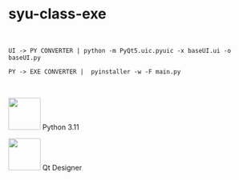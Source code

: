 # syu-class-exe

<br/>

```
UI -> PY CONVERTER | python -m PyQt5.uic.pyuic -x baseUI.ui -o baseUI.py
```

```
PY -> EXE CONVERTER |  pyinstaller -w -F main.py
```

<br/>

<img height="64" width="64" src="https://cdn.simpleicons.org/Python/" /> Python 3.11

<img height="64" width="64" src="https://cdn.simpleicons.org/Qt/" /> Qt Designer
